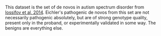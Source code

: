 This dataset is the set of de novos in autism spectrum disorder from [Iossifov et al, 2014](https://www.nature.com/nature/journal/v515/n7526/full/nature13908.html).
Eichler's pathogenic de novos from this set are not necessarily pathogenic absolutely, but are of strong genotype quality, present only in the proband, or experimentally validated in some way.
The benigns are everything else.
